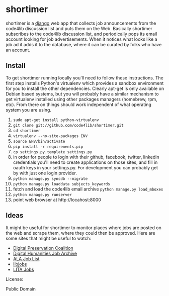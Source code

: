 shortimer
=========

shortimer is a [django](http://www.djangoproject.com) web app that collects job 
announcements from the code4lib discussion list and puts them on the Web. 
Basically shortimer subscribes to the code4lib discussion list, and periodically
pops its email account looking for job advertisements. When it notices what
looks like a job ad it adds it to the database, where it can be curated by
folks who have an account.

Install
-------

To get shortimer running locally you'll need to follow these instructions. The 
first step installs Python's virtualenv which provides a sandbox environment 
for you to install the other dependencies. Clearly apt-get is only available 
on Debian based systems, but you will probably have a similar mechanism to 
get virtualenv installed using other packages managers (homebrew, rpm, etc).
From there on things should work independent of what operating system you are
using.

1. `sudo apt-get install python-virtualenv`
1. `git clone git://github.com/code4lib/shortimer.git`
1. `cd shortimer`
1. `virtualenv --no-site-packages ENV`
1. `source ENV/bin/activate`
1. `pip install -r requirements.pip`
1. `cp settings.py.template settings.py`
1. in order for people to login with their github, facebook, twitter, linkedin
credentials you'll need to create applications on those sites, and fill in oauth
keys in your settings.py. For development you can probably get by with just one
login provider.
1. `python manage.py syncdb --migrate`
1. `python manage.py loaddata subjects_keywords`
1. fetch and load the code4lib email archive `python manage.py load_mboxes`
1. `python manage.py runserver`
1. point web browser at http://locahost:8000

Ideas
-----

It might be useful for shortimer to monitor places where jobs are posted on the
web and scrape them, where they could then be approved. Here are some sites that
might be useful to watch:

* [Digital Preservation Coalition](http://www.dpconline.org/newsroom/vacancies)
* [Digital Humanities Job Archive](http://jobs.lofhm.org/)
* [ALA Job List](http://joblist.ala.org/)
* [libjobs](http://infoserv.inist.fr/wwsympa.fcgi/subrequest/libjobs)
* [LITA Jobs](http://www.ala.org/lita/professional/jobs/looking)

License:

Public Domain


